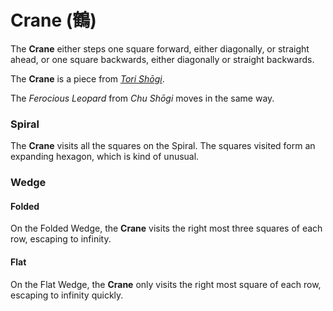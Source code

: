 # Crane (&#x9db4;)

The **Crane** either steps one square forward, either diagonally,
or straight ahead, or one square backwards, either diagonally
or straight backwards.

The **Crane** is a piece from [*Tori Sh&#x14d;gi*](#wiki:Tori_Shogi).

The *Ferocious Leopard* from *Chu Sh&#x14d;gi* moves in the same way.

### Spiral

The **Crane** visits all the squares on the Spiral. The squares visited
form an expanding hexagon, which is kind of unusual.

### Wedge

#### Folded

On the Folded Wedge, the **Crane** visits the right most three squares
of each row, escaping to infinity.

#### Flat

On the Flat Wedge, the **Crane** only visits the right most square
of each row, escaping to infinity quickly.


<div class = 'trapped' data-piece = 'crane'></div>
<div class = 'boxset'  data-sets  = 'tori_shogi'></div>
